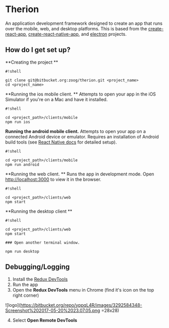 # Therion #

An application development framework designed to create an app that runs over the mobile, web, and desktop platforms. This is based from the [create-react-app](https://github.com/facebookincubator/create-react-app),
 [create-react-native-app](https://github.com/react-community/create-react-native-app), and [electron](https://github.com/electron/electron) projects.

## How do I get set up? #

**Creating the project
**
```
#!shell

git clone git@bitbucket.org:zoog/therion.git <project_name>
cd <project_name>

```

**Running the ios mobile client.
** Attempts to open your app in the iOS Simulator if you're on a Mac and have it installed.
```
#!shell

cd <project_path>/clients/mobile
npm run ios
```

**Running the android mobile client.** Attempts to open your app on a connected Android device or emulator. Requires an installation of Android build tools (see [React Native docs](https://facebook.github.io/react-native/docs/getting-started.html) for detailed setup).

```
#!shell

cd <project_path>/clients/mobile
npm run android
```

**Running the web client. ** Runs the app in development mode. Open [http://localhost:3000](http://localhost:3000) to view it in the browser.

```
#!shell

cd <project_path>/clients/web
npm start
```

**Running the desktop client
**
```
#!shell

cd <project_path>/clients/web
npm start

### Open another terminal window.

npm run desktop
```

## Debugging/Logging #

1. Install the [Redux DevTools](https://chrome.google.com/webstore/detail/redux-devtools/lmhkpmbekcpmknklioeibfkpmmfibljd?hl=en)
2. Run the app
3. Open the **Redux DevTools** menu in Chrome (find it's icon on the top right corner)
 
![logo](https://bitbucket.org/repo/yppqL4R/images/3292584348-Screenshot%202017-05-20%2023.07.05.png =28x28)

4. Select **Open Remote DevTools**